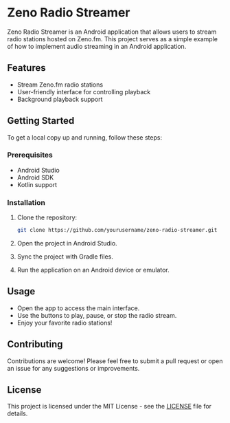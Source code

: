 # Zeno Radio Streamer

Zeno Radio Streamer is an Android application that allows users to stream radio stations hosted on Zeno.fm. This project serves as a simple example of how to implement audio streaming in an Android application.

## Features

- Stream Zeno.fm radio stations
- User-friendly interface for controlling playback
- Background playback support

## Getting Started

To get a local copy up and running, follow these steps:

### Prerequisites

- Android Studio
- Android SDK
- Kotlin support

### Installation

1. Clone the repository:

   ```bash
   git clone https://github.com/yourusername/zeno-radio-streamer.git
   ```

2. Open the project in Android Studio.
3. Sync the project with Gradle files.
4. Run the application on an Android device or emulator.

## Usage

- Open the app to access the main interface.
- Use the buttons to play, pause, or stop the radio stream.
- Enjoy your favorite radio stations!

## Contributing

Contributions are welcome! Please feel free to submit a pull request or open an issue for any suggestions or improvements.

## License

This project is licensed under the MIT License - see the [LICENSE](LICENSE) file for details.

